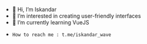 - 👋 Hi, I’m Iskandar
- 👀 I’m interested in creating user-friendly interfaces
- 🌱 I’m currently learning VueJS
-     How to reach me : t.me/iskandar_wave
